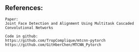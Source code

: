 References:
------

	Paper:
	Joint Face Detection and Alignment Using Multitask Cascaded Convolutional Networks

	Code in github:
	https://github.com/TropComplique/mtcnn-pytorch
	https://github.com/GitHberChen/MTCNN_Pytorch

	
	
	
	
	
